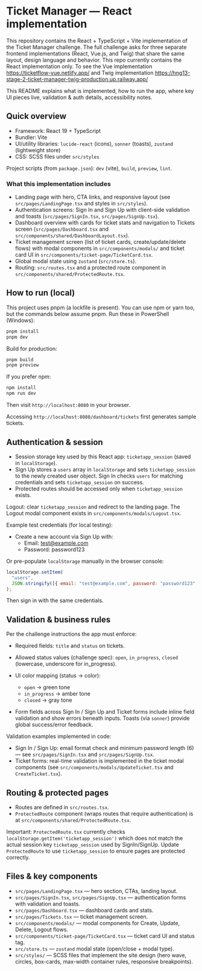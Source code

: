 # Ticket Manager — React implementation

This repository contains the React + TypeScript + Vite implementation of the Ticket Manager challenge. The full challenge asks for three separate frontend implementations (React, Vue.js, and Twig) that share the same layout, design language and behavior. This repo currently contains the React implementation only. To see the Vue implementation https://ticketflow-vue.netlify.app/ and Twig implementation https://hng13-stage-2-ticket-manager-twig-production.up.railway.app/

This README explains what is implemented, how to run the app, where key UI pieces live, validation & auth details, accessibility notes.

## Quick overview

- Framework: React 19 + TypeScript
- Bundler: Vite
- UI/utility libraries: `lucide-react` (icons), `sonner` (toasts), `zustand` (lightweight store)
- CSS: SCSS files under `src/styles`

Project scripts (from `package.json`): `dev` (vite), `build`, `preview`, `lint`.

### What this implementation includes

- Landing page with hero, CTA links, and responsive layout (see `src/pages/LandingPage.tsx` and styles in `src/styles`).
- Authentication screens: Sign In and Sign Up with client-side validation and toasts (`src/pages/SignIn.tsx`, `src/pages/SignUp.tsx`).
- Dashboard overview with cards for ticket stats and navigation to Tickets screen (`src/pages/Dashboard.tsx` and `src/components/shared/DashboardLayout.tsx`).
- Ticket management screen (list of ticket cards, create/update/delete flows) with modal components in `src/components/modals/` and ticket card UI in `src/components/ticket-page/TicketCard.tsx`.
- Global modal state using `zustand` (`src/store.ts`).
- Routing: `src/routes.tsx` and a protected route component in `src/components/shared/ProtectedRoute.tsx`.

## How to run (local)

This project uses pnpm (a lockfile is present). You can use npm or yarn too, but the commands below assume pnpm. Run these in PowerShell (Windows):

```powershell
pnpm install
pnpm dev
```

Build for production:

```powershell
pnpm build
pnpm preview
```

If you prefer npm:

```powershell
npm install
npm run dev
```

Then visit `http://localhost:8080` in your browser.

Accessing `http://localhost:8080/dashboard/tickets` first generates sample tickets.

## Authentication & session

- Session storage key used by this React app: `ticketapp_session` (saved in `localStorage`).
- Sign Up stores a `users` array in `localStorage` and sets `ticketapp_session` to the newly created user object. Sign In checks `users` for matching credentials and sets `ticketapp_session` on success.
- Protected routes should be accessed only when `ticketapp_session` exists.

Logout: clear `ticketapp_session` and redirect to the landing page. The Logout modal component exists in `src/components/modals/Logout.tsx`.

Example test credentials (for local testing):

- Create a new account via Sign Up with:
  - Email: test@example.com
  - Password: password123

Or pre-populate `localStorage` manually in the browser console:

```js
localStorage.setItem(
  "users",
  JSON.stringify([{ email: "test@example.com", password: "password123" }])
);
```

Then sign in with the same credentials.

## Validation & business rules

Per the challenge instructions the app must enforce:

- Required fields: `title` and `status` on tickets.
- Allowed status values (challenge spec): `open`, `in_progress`, `closed` (lowercase, underscore for in_progress).
- UI color mapping (status → color):

  - `open` → green tone
  - `in_progress` → amber tone
  - `closed` → gray tone

- Form fields across Sign In / Sign Up and Ticket forms include inline field validation and show errors beneath inputs. Toasts (via `sonner`) provide global success/error feedback.

Validation examples implemented in code:

- Sign In / Sign Up: email format check and minimum password length (6) — see `src/pages/SignIn.tsx` and `src/pages/SignUp.tsx`.
- Ticket forms: real-time validation is implemented in the ticket modal components (see `src/components/modals/UpdateTicket.tsx` and `CreateTicket.tsx`).

## Routing & protected pages

- Routes are defined in `src/routes.tsx`.
- `ProtectedRoute` component (wraps routes that require authentication) is at `src/components/shared/ProtectedRoute.tsx`.

Important: `ProtectedRoute.tsx` currently checks `localStorage.getItem('ticketapp_session')` which does not match the actual session key `ticketapp_session` used by SignIn/SignUp. Update `ProtectedRoute` to use `ticketapp_session` to ensure pages are protected correctly.

## Files & key components

- `src/pages/LandingPage.tsx` — hero section, CTAs, landing layout.
- `src/pages/SignIn.tsx`, `src/pages/SignUp.tsx` — authentication forms with validation and toasts.
- `src/pages/Dashboard.tsx` — dashboard cards and stats.
- `src/pages/Tickets.tsx` — ticket management screen.
- `src/components/modals/` — modal components for Create, Update, Delete, Logout flows.
- `src/components/ticket-page/TicketCard.tsx` — ticket card UI and status tag.
- `src/store.ts` — `zustand` modal state (open/close + modal type).
- `src/styles/` — SCSS files that implement the site design (hero wave, circles, box-cards, max-width container rules, responsive breakpoints).
